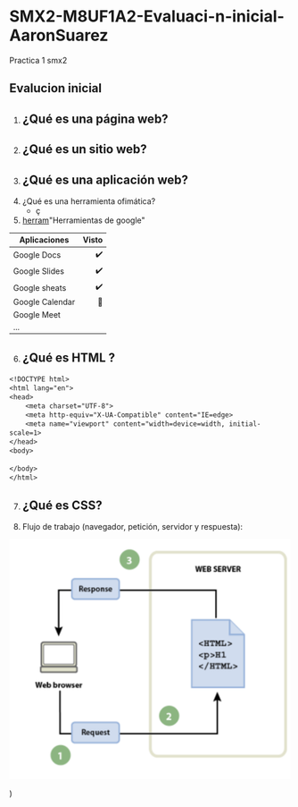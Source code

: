 # SMX2-M8UF1A2-Evaluaci-n-inicial-AaronSuarez
Practica 1 smx2

## Evalucion inicial

1. ¿Qué es una página web?
    - 
2. ¿Qué es un sitio web?
    - 
3. ¿Qué es una aplicación web?
    - 
4. ¿Qué es una herramienta ofimática?   
    - ç
5. [herram](https://www.google.com/intl/es-419/chrome/browser-tools/)"Herramientas de google"

|Aplicaciones  |Visto |
|----------|----------:|
|Google Docs |✔️|
|Google Slides |✔️|
|Google sheats |✔️|
|Google Calendar |📅|
|Google Meet| |💻|
|... | |...|

6. ¿Qué es HTML ?
    - 
``` 
<!DOCTYPE html>
<html lang="en">
<head>
    <meta charset="UTF-8">
    <meta http-equiv="X-UA-Compatible" content="IE=edge>
    <meta name="viewport" content="width=device=width, initial-scale=1>
</head>
<body>

</body>
</html>
```

7. ¿Qué es CSS?
    - 
8. Flujo de trabajo (navegador, petición, servidor y respuesta):

![U+200E](https://github.com/aaron-szz/SMX2-M8UF1A2-Evaluaci-n-inicial-AaronSuarez/blob/main/Captura%20de%20pantalla%202023-09-29%20160450.png "imagen")































)